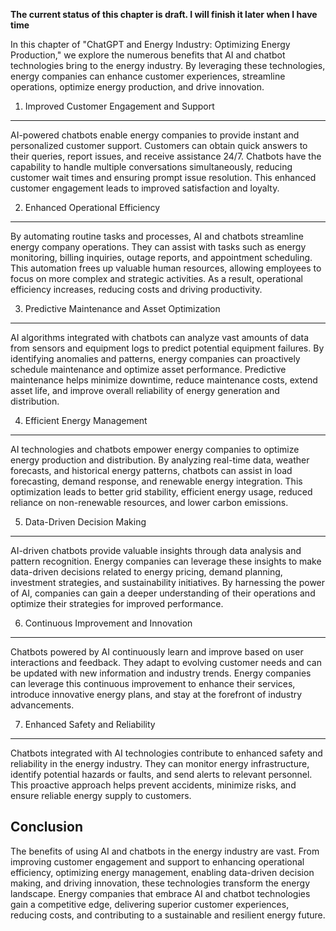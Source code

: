 **The current status of this chapter is draft. I will finish it later when I have time**

In this chapter of "ChatGPT and Energy Industry: Optimizing Energy Production," we explore the numerous benefits that AI and chatbot technologies bring to the energy industry. By leveraging these technologies, energy companies can enhance customer experiences, streamline operations, optimize energy production, and drive innovation.

1. Improved Customer Engagement and Support
-------------------------------------------

AI-powered chatbots enable energy companies to provide instant and personalized customer support. Customers can obtain quick answers to their queries, report issues, and receive assistance 24/7. Chatbots have the capability to handle multiple conversations simultaneously, reducing customer wait times and ensuring prompt issue resolution. This enhanced customer engagement leads to improved satisfaction and loyalty.

2. Enhanced Operational Efficiency
----------------------------------

By automating routine tasks and processes, AI and chatbots streamline energy company operations. They can assist with tasks such as energy monitoring, billing inquiries, outage reports, and appointment scheduling. This automation frees up valuable human resources, allowing employees to focus on more complex and strategic activities. As a result, operational efficiency increases, reducing costs and driving productivity.

3. Predictive Maintenance and Asset Optimization
------------------------------------------------

AI algorithms integrated with chatbots can analyze vast amounts of data from sensors and equipment logs to predict potential equipment failures. By identifying anomalies and patterns, energy companies can proactively schedule maintenance and optimize asset performance. Predictive maintenance helps minimize downtime, reduce maintenance costs, extend asset life, and improve overall reliability of energy generation and distribution.

4. Efficient Energy Management
------------------------------

AI technologies and chatbots empower energy companies to optimize energy production and distribution. By analyzing real-time data, weather forecasts, and historical energy patterns, chatbots can assist in load forecasting, demand response, and renewable energy integration. This optimization leads to better grid stability, efficient energy usage, reduced reliance on non-renewable resources, and lower carbon emissions.

5. Data-Driven Decision Making
------------------------------

AI-driven chatbots provide valuable insights through data analysis and pattern recognition. Energy companies can leverage these insights to make data-driven decisions related to energy pricing, demand planning, investment strategies, and sustainability initiatives. By harnessing the power of AI, companies can gain a deeper understanding of their operations and optimize their strategies for improved performance.

6. Continuous Improvement and Innovation
----------------------------------------

Chatbots powered by AI continuously learn and improve based on user interactions and feedback. They adapt to evolving customer needs and can be updated with new information and industry trends. Energy companies can leverage this continuous improvement to enhance their services, introduce innovative energy plans, and stay at the forefront of industry advancements.

7. Enhanced Safety and Reliability
----------------------------------

Chatbots integrated with AI technologies contribute to enhanced safety and reliability in the energy industry. They can monitor energy infrastructure, identify potential hazards or faults, and send alerts to relevant personnel. This proactive approach helps prevent accidents, minimize risks, and ensure reliable energy supply to customers.

Conclusion
----------

The benefits of using AI and chatbots in the energy industry are vast. From improving customer engagement and support to enhancing operational efficiency, optimizing energy management, enabling data-driven decision making, and driving innovation, these technologies transform the energy landscape. Energy companies that embrace AI and chatbot technologies gain a competitive edge, delivering superior customer experiences, reducing costs, and contributing to a sustainable and resilient energy future.
